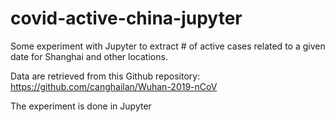 # covid-active-china-jupyter

Some experiment with Jupyter to extract # of active cases related to a given date for Shanghai and other locations.

Data are retrieved from this Github repository: https://github.com/canghailan/Wuhan-2019-nCoV

The experiment is done in Jupyter
